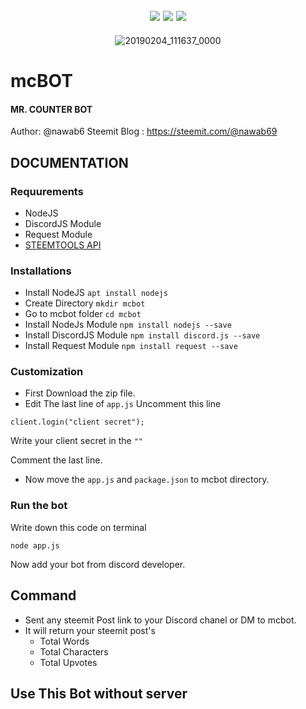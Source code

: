 
<div align="center">
  
![](https://img.shields.io/github/release/nawab69/mcbot.svg?style=flat-square)
![](https://img.shields.io/github/license/nawab69/mcbot.svg?style=flat-square)
![](https://img.shields.io/github/last-commit/nawab69/mcbot.svg?style=flat-square)
---
![20190204_111637_0000](https://user-images.githubusercontent.com/44573643/52191409-a7e7a300-286e-11e9-94ac-80211bfd42f5.png)


</div>


# mcBOT
#### MR. COUNTER BOT
Author: @nawab6
Steemit Blog : https://steemit.com/@nawab69


## DOCUMENTATION 
### Requurements
- NodeJS
- DiscordJS Module
- Request Module
- [STEEMTOOLS API](http://github.com/nawab69/steemtools-api)

### Installations 
- Install NodeJS
``apt install nodejs``
- Create Directory
``mkdir mcbot``
- Go to mcbot folder
``cd mcbot``
- Install NodeJs Module
``npm install nodejs --save``
- Install DiscordJS Module
``npm install discord.js --save``
- Install Request Module
``npm install request --save``

### Customization
- First Download the zip file.
- Edit The last line of ``app.js`` 
 Uncomment this line
 ```
 client.login("client secret");  
 ```
 Write your client secret in the ``""``
 
 Comment the last line.
 
- Now move the ``app.js`` and ``package.json`` to mcbot directory.

### Run the bot 
Write down this code on terminal
```
node app.js
```
Now add your bot from discord developer.


## Command

- Sent any steemit Post link to your Discord chanel or DM to mcbot.
- It will return your steemit post's  
   - Total Words
   - Total Characters 
   - Total Upvotes
 
 ## Use This Bot without server
 
 
